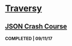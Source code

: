 # [Traversy](https://www.youtube.com/channel/UC29ju8bIPH5as8OGnQzwJyA "Visit Traversy Media YouTube channel")

## [JSON Crash Course](/Traversy/json-crash-course "view my code")
#### COMPLETED | 09/11/17